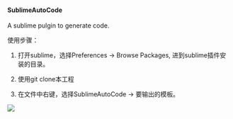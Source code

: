#### SublimeAutoCode

A sublime pulgin to generate code.

使用步骤：

1. 打开sublime，选择Preferences -> Browse Packages, 进到sublime插件安装的目录。

2. 使用git clone本工程

3. 在文件中右键，选择SublimeAutoCode -> 要输出的模板。

![](https://haitao.nos.netease.com/40340156-91d3-4767-88c8-e8ef237ce238.png)
